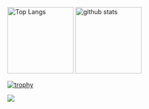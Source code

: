 <p align="left"> 
  <img alt="Top Langs" height="150px" src="https://github-readme-stats.vercel.app/api/top-langs/?username=ash-jp&layout=compact&show_icons=true&theme=onedark" />
  <img alt="github stats" height="150px" src="https://github-readme-stats.vercel.app/api?username=ash-jp&theme=onedark&show_icons=ture" />
</p>

[![trophy](https://github-profile-trophy.vercel.app/?username=ash-jp&theme=onedark&column=7)](https://github.com/ryo-ma/github-profile-trophy)

![](https://github-profile-summary-cards.vercel.app/api/cards/profile-details?username=ash-jp&theme=monokai) 

<!--
**ash-jp/ash-jp** is a ✨ _special_ ✨ repository because its `README.md` (this file) appears on your GitHub profile.

Here are some ideas to get you started:

- 🔭 I’m currently working on ...
- 🌱 I’m currently learning ...
- 👯 I’m looking to collaborate on ...
- 🤔 I’m looking for help with ...
- 💬 Ask me about ...
- 📫 How to reach me: ...
- 😄 Pronouns: ...
- ⚡ Fun fact: ...
-->
